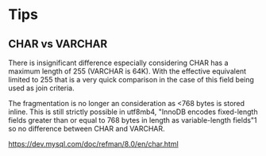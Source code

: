 # Tips

## CHAR vs VARCHAR

There is insignificant difference especially considering CHAR has a maximum length of 255 (VARCHAR is 64K). With the effective equivalent limited to 255 that is a very quick comparison in the case of this field being used as join criteria.

The fragmentation is no longer an consideration as <768 bytes is stored inline. This is still strictly possible in utf8mb4, "InnoDB encodes fixed-length fields greater than or equal to 768 bytes in length as variable-length fields"1 so no difference between CHAR and VARCHAR.

https://dev.mysql.com/doc/refman/8.0/en/char.html

